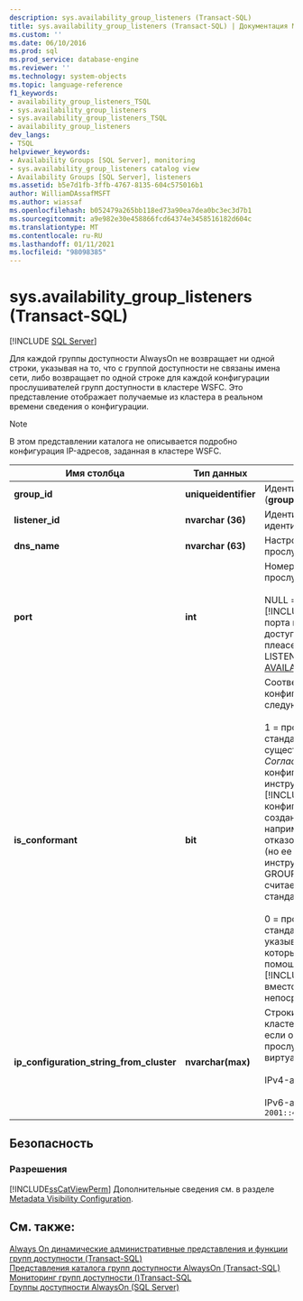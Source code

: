 ```yaml
---
description: sys.availability_group_listeners (Transact-SQL)
title: sys.availability_group_listeners (Transact-SQL) | Документация Майкрософт
ms.custom: ''
ms.date: 06/10/2016
ms.prod: sql
ms.prod_service: database-engine
ms.reviewer: ''
ms.technology: system-objects
ms.topic: language-reference
f1_keywords:
- availability_group_listeners_TSQL
- sys.availability_group_listeners
- sys.availability_group_listeners_TSQL
- availability_group_listeners
dev_langs:
- TSQL
helpviewer_keywords:
- Availability Groups [SQL Server], monitoring
- sys.availability_group_listeners catalog view
- Availability Groups [SQL Server], listeners
ms.assetid: b5e7d1fb-3ffb-4767-8135-604c575016b1
author: WilliamDAssafMSFT
ms.author: wiassaf
ms.openlocfilehash: b052479a265bb118ed73a90ea7dea0bc3ec3d7b1
ms.sourcegitcommit: a9e982e30e458866fcd64374e3458516182d604c
ms.translationtype: MT
ms.contentlocale: ru-RU
ms.lasthandoff: 01/11/2021
ms.locfileid: "98098385"
---
```

# <a name="sysavailability_group_listeners-transact-sql"></a>sys.availability_group_listeners (Transact-SQL)
[!INCLUDE [SQL Server](../../includes/applies-to-version/sqlserver.md)]

  Для каждой группы доступности AlwaysOn не возвращает ни одной строки, указывая на то, что с группой доступности не связаны имена сети, либо возвращает по одной строке для каждой конфигурации прослушивателей групп доступности в кластере WSFC. Это представление отображает получаемые из кластера в реальном времени сведения о конфигурации.  
  
> [!NOTE]  
>  В этом представлении каталога не описывается подробно конфигурация IP-адресов, заданная в кластере WSFC.  
  
|Имя столбца|Тип данных|Описание|  
|-----------------|---------------|-----------------|  
|**group_id**|**uniqueidentifier**|Идентификатор группы доступности (**group_id**) из [sys.availability_groups](../../relational-databases/system-catalog-views/sys-availability-groups-transact-sql.md).|  
|**listener_id**|**nvarchar (36)**|Идентификатор GUID из идентификатора ресурса кластера.|  
|**dns_name**|**nvarchar (63)**|Настроенное сетевое имя (hostname) прослушивателя группы доступности.|  
|**port**|**int**|Номер TCP-порта, заданного для прослушивателя группы доступности.<br /><br /> NULL = прослушиватель настроен вне [!INCLUDE[ssNoVersion](../../includes/ssnoversion-md.md)], его номер порта не был добавлен в группу доступности. Чтобы добавить порт, плеасеусе параметр MODIFY LISTENER инструкции [ALTER AVAILABILITY GROUP](../../t-sql/statements/alter-availability-group-transact-sql.md) [!INCLUDE[tsql](../../includes/tsql-md.md)] .|  
|**is_conformant**|**bit**|Соответствует ли стандартам эта конфигурация IP-адресов, одно из следующих значений:<br /><br /> 1 = прослушиватель соответствует стандартам. Между IP-адресами существует только отношение "или". *Согласование* охватывает каждую IP-конфигурацию, созданную инструкцией [CREATE Availability Group](../../t-sql/statements/create-availability-group-transact-sql.md) [!INCLUDE[tsql](../../includes/tsql-md.md)] . Кроме того, если конфигурация IP-адресов была создана вне [!INCLUDE[ssNoVersion](../../includes/ssnoversion-md.md)], например с помощью диспетчера отказоустойчивого кластера WSFC (но ее можно изменить с помощью инструкции ALTER AVAILABILITY GROUP), то конфигурация IP-адресов считается соответствующей стандартам.<br /><br /> 0 = прослушиватель не соответствует стандартам. Как правило, это указывает на наличие IP-адреса, который не удалось настроить с помощью команд [!INCLUDE[ssNoVersion](../../includes/ssnoversion-md.md)] и который вместо этого был определен непосредственно в кластере WSFC.|  
|**ip_configuration_string_from_cluster**|**nvarchar(max)**|Строки конфигурации IP-адресов кластера для этого прослушивателя, если они имеются. NULL = прослушиватель не имеет виртуальных IP-адресов. Пример:<br /><br /> IPv4-адрес:  `65.55.39.10` .<br /><br /> IPv6-адрес:  `2001::4898:23:1002:20f:1fff:feff:b3a3`|  
  
## <a name="security"></a>Безопасность  
  
### <a name="permissions"></a>Разрешения  
 [!INCLUDE[ssCatViewPerm](../../includes/sscatviewperm-md.md)] Дополнительные сведения см. в разделе [Metadata Visibility Configuration](../../relational-databases/security/metadata-visibility-configuration.md).  
  
## <a name="see-also"></a>См. также:  
 [Always On динамические административные представления и функции групп доступности &#40;Transact-SQL&#41;](../../relational-databases/system-dynamic-management-views/always-on-availability-groups-dynamic-management-views-functions.md)   
 [Представления каталога групп доступности AlwaysOn (Transact-SQL)](../../relational-databases/system-catalog-views/always-on-availability-groups-catalog-views-transact-sql.md)   
 [Мониторинг групп доступности &#40;&#41;Transact-SQL ](../../database-engine/availability-groups/windows/monitor-availability-groups-transact-sql.md)   
 [Группы доступности AlwaysOn (SQL Server)](../../database-engine/availability-groups/windows/always-on-availability-groups-sql-server.md)  
  
  
